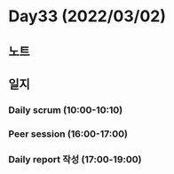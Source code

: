 # Day33 (2022/03/02)

## 노트

## 일지

### Daily scrum (10:00-10:10)

### Peer session (16:00-17:00)

### Daily report 작성 (17:00-19:00)
